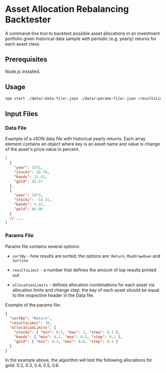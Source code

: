 # Asset Allocation Rebalancing Backtester

A command-line tool to backtest possible asset allocations in an investment portfolio given historical data sample with periodic (e.g. yearly) returns for each asset class.

## Prerequisites

Node.js installed.

## Usage

```sh
npm start ./data/<data-file>.json ./data/<params-file>.json <resultsLimit>
```

## Input Files

### Data File

Example of a JSON data file with historical yearly returns.
Each array element contains an object where key is an asset name and value is change of the asset's price value in percent.

```json
[
  {
    "year": 1972,
    "stocks": 18.76,
    "bonds": 11.41,
    "gold": 42.57
  },
  {
    "year": 1973,
    "stocks": -14.31,
    "bonds": 4.32,
    "gold": 66.96
  }
  // ...
]
```

### Params File

Params file contains several options:

- `sortBy` - how results are sorted; the options are: `Return`, `MaxDrawdown` and `Sortino`

- `resultsLimit` - a number that defines the amount of top results printed out

- `allocationLimits` - defines allocation combinations for each asset via allocation limits and change step; the key of each asset should be equal to the respective header in the Data file.

Example of the params file:

```json
{
  "sortBy": "Return",
  "resultsLimit": 10,
  "allocationLimits": {
    "stocks": { "min": 0.5, "max": 1, "step": 0.1 },
    "bonds": { "min": 0.1, "max": 0.5, "step": 0.1 },
    "gold": { "min": 0.2, "max": 0.6, "step": 0.1 }
  }
}
```

In the example above, the algorithm will test the following allocations for gold: 0.2, 0.3, 0.4, 0.5, 0.6.
